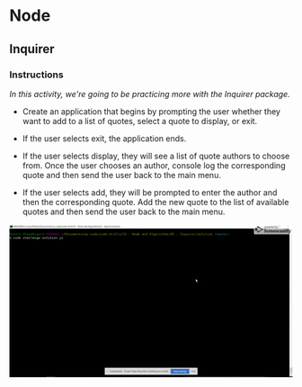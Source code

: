 # Node

## Inquirer

### Instructions

_In this activity, we're going to be practicing more with the Inquirer package._

* Create an application that begins by prompting the user whether they want to add to a list of quotes, select a quote to display, or exit.

* If the user selects exit, the application ends.

* If the user selects display, they will see a list of quote authors to choose from. Once the user chooses an author, console log the corresponding quote and then send the user back to the main menu.

* If the user selects add, they will be prompted to enter the author and then the corresponding quote. Add the new quote to the list of available quotes and then send the user back to the main menu.

![Inquirer Activity](01.gif)